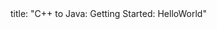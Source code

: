 <frontmatter>
title: "C++ to Java: Getting Started: HelloWorld"
</frontmatter>

<include src="navbar.md" boilerplate />

<include src="unit-inPage-asFlat.md" boilerplate />